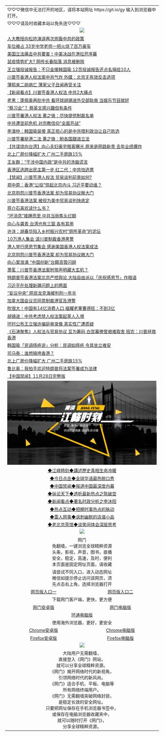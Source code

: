  <table>
<tr>
<td colspan="2" align=left>
♡♡♡微信中无法打开的地区，请将本站网址 https://git.io/gy 输入到浏览器中打开。 
 </td>
</tr>
 <tr>
 <td colspan="2" align=left>
♡♡♡请及时收藏本站以免失连♡♡♡
</td>
 </tr>
  <tr>
    <td colspan="2" align=center><img src="https://cdn.jsdelivr.net/gh/gyoupiodf/im1/%E7%BD%91%E9%97%A8%E6%96%B0%E9%97%BB1.jpg"></td>
 </tr>
 
<tr><td colspan="2" align="left"><a href="https://xball.casa/oo.aspx?name=c1100640&key=eqxowaguscvmxdgc&from=gy">人大教授向松祚演讲再次炮轰中共的政策</a></td></tr>
<tr><td colspan="2" align="left"><a href="https://xball.casa/oo.aspx?name=c1100684&key=eqxowaguscvmxdgc&from=gy">车位被占 33岁中学老师一把火烧了百万豪车</a></td></tr>
<tr><td colspan="2" align="left"><a href="https://xball.casa/oo.aspx?name=c1100682&key=eqxowaguscvmxdgc&from=gy">美国立法痛击中共要害！中美决战在港拉开序幕</a></td></tr>
<tr><td colspan="2" align="left"><a href="https://xball.casa/oo.aspx?name=c1100561&key=eqxowaguscvmxdgc&from=gy">鼠疫情势扩大? 网传长春陷落 消息被删除</a></td></tr>
<tr><td colspan="2" align="left"><a href="https://xball.casa/oo.aspx?name=c1100629&key=eqxowaguscvmxdgc&from=gy">王立强投诚报告：不只金援韩国瑜 12页投诚报告还点名捐给10人</a></td></tr>
<tr><td colspan="2" align="left"><a href="https://xball.casa/oo.aspx?name=c1100667&key=eqxowaguscvmxdgc&from=gy">川普签香港人权法案中共气炸 外媒：北京无有效反击选项</a></td></tr>
<tr><td colspan="2" align="left"><a href="https://xball.casa/oo.aspx?name=c1100622&key=eqxowaguscvmxdgc&from=gy">薄熙来二姐病亡 薄家父子丑闻再受关注</a></td></tr>
<tr><td colspan="2" align="left"><a href="https://xball.casa/oo.aspx?name=c1100574&key=eqxowaguscvmxdgc&from=gy">【新闻看点】川普签香港人权法 中共2大痛点</a></td></tr>
<tr><td colspan="2" align="left"><a href="https://xball.casa/oo.aspx?name=c1100580&key=eqxowaguscvmxdgc&from=gy">老黑：蓬佩奥再批中共 看环球胡锡进外交部耿爽 当娱乐节目就好</a></td></tr>
<tr><td colspan="2" align="left"><a href="https://xball.casa/oo.aspx?name=c1100608&key=eqxowaguscvmxdgc&from=gy">“蔡习会”？ 蔡英文感兴趣但有条件</a></td></tr>
<tr><td colspan="2" align="left"><a href="https://xball.casa/oo.aspx?name=c1100541&key=eqxowaguscvmxdgc&from=gy">川普签署港人权法 黄之锋：尽快提供制裁名单</a></td></tr>
<tr><td colspan="2" align="left"><a href="https://xball.casa/oo.aspx?name=c1100637&key=eqxowaguscvmxdgc&from=gy">中共遭空前危机 对宗教信仰“全面开战”</a></td></tr>
<tr><td colspan="2" align="left"><a href="https://xball.casa/oo.aspx?name=c1100694&key=eqxowaguscvmxdgc&from=gy">李濠仲：韩国瑜装傻 真正担心的是中共喂利政治让自己败选</a></td></tr>
<tr><td colspan="2" align="left"><a href="https://xball.casa/oo.aspx?name=c1100668&key=eqxowaguscvmxdgc&from=gy">川普签署挺港二法 黄之锋：盼各国跟进立法</a></td></tr>
<tr><td colspan="2" align="left"><a href="https://xball.casa/oo.aspx?name=c1100631&key=eqxowaguscvmxdgc&from=gy">【共谍烧向台湾】向心夫妇豪宅租客曝光 原来是网路新贵 去年业绩爆炸</a></td></tr>
<tr><td colspan="2" align="left"><a href="https://xball.casa/oo.aspx?name=c1100623&key=eqxowaguscvmxdgc&from=gy">北上广房价降幅扩大 广州二手房跌15%</a></td></tr>
<tr><td colspan="2" align="left"><a href="https://xball.casa/oo.aspx?name=c1100626&key=eqxowaguscvmxdgc&from=gy">王友群：“干涉中国内政”是中共的洗脑谎言</a></td></tr>
<tr><td colspan="2" align="left"><a href="https://xball.casa/oo.aspx?name=c1100540&key=eqxowaguscvmxdgc&from=gy">香港区选跨出民主第一步 红二代：中共怕选票</a></td></tr>
<tr><td colspan="2" align="left"><a href="https://xball.casa/oo.aspx?name=c1100603&key=eqxowaguscvmxdgc&from=gy">【禁闻】川普签港人权法 贸易谈判前景如何?</a></td></tr>
<tr><td colspan="2" align="left"><a href="https://xball.casa/oo.aspx?name=c1100722&key=eqxowaguscvmxdgc&from=gy">郑中原：香港“公投”惊起北京内斗 习近平要动谁？</a></td></tr>
<tr><td colspan="2" align="left"><a href="https://xball.casa/oo.aspx?name=c1100680&key=eqxowaguscvmxdgc&from=gy">北京抱怨川普签香港法案 却为贸易协议敞大门</a></td></tr>
<tr><td colspan="2" align="left"><a href="https://xball.casa/oo.aspx?name=c1100618&key=eqxowaguscvmxdgc&from=gy">川普签香港法案 被视为美中贸易谈判快底定</a></td></tr>
<tr><td colspan="2" align="left"><a href="https://xball.casa/oo.aspx?name=c1100683&key=eqxowaguscvmxdgc&from=gy">蒋介石喜欢读什么书？</a></td></tr>
<tr><td colspan="2" align="left"><a href="https://xball.casa/oo.aspx?name=c1100601&key=eqxowaguscvmxdgc&from=gy">“坏消息”接踵而至 中共当局焦头烂额</a></td></tr>
<tr><td colspan="2" align="left"><a href="https://xball.casa/oo.aspx?name=c1100630&key=eqxowaguscvmxdgc&from=gy">向心与龚青 台湾也有三窟 各有其用</a></td></tr>
<tr><td colspan="2" align="left"><a href="https://xball.casa/oo.aspx?name=c1100691&key=eqxowaguscvmxdgc&from=gy">许沣：胡春华陷入乡村振兴农村“厕所革命”的泥坛</a></td></tr>
<tr><td colspan="2" align="left"><a href="https://xball.casa/oo.aspx?name=c1100697&key=eqxowaguscvmxdgc&from=gy">10万港人集会 请川普制裁香港黑警</a></td></tr>
<tr><td colspan="2" align="left"><a href="https://xball.casa/oo.aspx?name=c1100616&key=eqxowaguscvmxdgc&from=gy">港人举行感恩节集会 感谢美国香港人权法案成法</a></td></tr>
<tr><td colspan="2" align="left"><a href="https://xball.casa/oo.aspx?name=c1100632&key=eqxowaguscvmxdgc&from=gy">北京抱怨川普签香港法案 却为贸易协议敞大门</a></td></tr>
<tr><td colspan="2" align="left"><a href="https://xball.casa/oo.aspx?name=c1100542&key=eqxowaguscvmxdgc&from=gy">向心案浪涌 “中国创新”台籍高管闪辞</a></td></tr>
<tr><td colspan="2" align="left"><a href="https://xball.casa/oo.aspx?name=c1100688&key=eqxowaguscvmxdgc&from=gy">萧茗：川普签香港法案附带声明藏大玄机？</a></td></tr>
<tr><td colspan="2" align="left"><a href="https://xball.casa/oo.aspx?name=c1100678&key=eqxowaguscvmxdgc&from=gy">特朗普签香港法案北京严控舆论 大陆自由派以「庆祝感恩节」作暗语</a></td></tr>
<tr><td colspan="2" align="left"><a href="https://xball.casa/oo.aspx?name=c1100594&key=eqxowaguscvmxdgc&from=gy">习近平在处理新疆问题上的两面</a></td></tr>
<tr><td colspan="2" align="left"><a href="https://xball.casa/oo.aspx?name=c1100607&key=eqxowaguscvmxdgc&from=gy">“妄议中央” 网民龙克海被判刑一年半</a></td></tr>
<tr><td colspan="2" align="left"><a href="https://xball.casa/oo.aspx?name=c1100674&key=eqxowaguscvmxdgc&from=gy">加拿大国会议员同意制裁港官及港警</a></td></tr>
<tr><td colspan="2" align="left"><a href="https://xball.casa/oo.aspx?name=c1100557&key=eqxowaguscvmxdgc&from=gy">吹很大！中国有14亿消费人口 福耀老董曹德旺：不到3亿</a></td></tr>
<tr><td colspan="2" align="left"><a href="https://xball.casa/oo.aspx?name=c1100711&key=eqxowaguscvmxdgc&from=gy">胡锡进：中共考虑禁人权法案起草人入境</a></td></tr>
<tr><td colspan="2" align="left"><a href="https://xball.casa/oo.aspx?name=c1100633&key=eqxowaguscvmxdgc&from=gy">环时公布王立强诈骗庭审录像 真实性广遭质疑</a></td></tr>
<tr><td colspan="2" align="left"><a href="https://xball.casa/oo.aspx?name=c1100638&key=eqxowaguscvmxdgc&from=gy">《石涛聚焦》人权法与贸易协议 互为筹码 白宫幕僚曾艰难取舍 班农：川普拯救香港</a></td></tr>
<tr><td colspan="2" align="left"><a href="https://xball.casa/oo.aspx?name=c1100666&key=eqxowaguscvmxdgc&from=gy">韩国瑜「民调痔疮说」分析：民调如痔疮 令其坐立难安</a></td></tr>
<tr><td colspan="2" align="left"><a href="https://xball.casa/oo.aspx?name=c1100602&key=eqxowaguscvmxdgc&from=gy">司马泰：谁想搞垮香港？</a></td></tr>
<tr><td colspan="2" align="left"><a href="https://xball.casa/oo.aspx?name=c1100681&key=eqxowaguscvmxdgc&from=gy">北上广房价降幅扩大 广州二手房跌15%</a></td></tr>
<tr><td colspan="2" align="left"><a href="https://xball.casa/oo.aspx?name=c1100693&key=eqxowaguscvmxdgc&from=gy">鲁比奥：我拍手欢迎特朗普将法案签署成为法律</a></td></tr>
<tr><td colspan="2" align="left"><a href="https://xball.casa/oo.aspx?name=c1100646&key=eqxowaguscvmxdgc&from=gy">【中国禁闻】11月28日完整版</a></td></tr>

 <tr>
   <td colspan="2" align=center><img src="https://github.com/gyoupiodf/im1/blob/master/jf-1.jpg"></td>
  </tr>
   <tr>
   <td colspan="2" align=center> 
<a href="https://xball.casa/oo.aspx?name=c922850&key=eqxowaguscvmxdgc&from=gy&tag=9877">◆江峰時刻◆講述歷史真相生命冷暖</a><br/>
    </td>
  </tr>
   <tr>
   <td colspan="2" align=center> 
<a href="https://xball.casa/oo.aspx?name=c816850&key=eqxowaguscvmxdgc&from=gy&tag=9877">◆今日点击◆全球华语最热脱口秀</a><br/>
    </td>
  </tr>
  <tr>
  <td colspan="2" align=center>
<a href="https://xball.casa/oo.aspx?name=c816860&key=eqxowaguscvmxdgc&from=gy&tag=99733110">◆中国禁闻◆报道中国最深度内幕</a><br/>
   </tr>
  <tr>
     <td colspan="2" align=center>
<a href="https://xball.casa/oo.aspx?name=c816855&key=eqxowaguscvmxdgc&from=gy&tag=997110">◆纵论天下◆透析最新热点之陈破空</a><br/>
   </tr>
   <tr>
      <td colspan="2" align=center>
<a href="https://xball.casa/oo.aspx?name=c838308&key=eqxowaguscvmxdgc&from=gy&tag=9973110">◆新闻看点◆著名时政分析之李沐阳</a><br/>
   </tr>
   <tr>
     <td colspan="2" align=center>
<a href="https://xball.casa/oo.aspx?name=c816852&key=eqxowaguscvmxdgc&from=gy&tag=9733110">◆热点互动◆把握时事热点的脉动</a><br/>
   </tr>
   <tr>
      <td colspan="2" align=center>
<a href="https://xball.casa/oo.aspx?name=c816694&key=eqxowaguscvmxdgc&from=gy&tag=93310">◆雷人网事◆讽刺幽默的诙谐小品</a><br/>
   </tr>
   <tr>
    <td colspan="2" align=center>
<a href="https://xball.casa/oo.aspx?name=c816650&key=eqxowaguscvmxdgc&from=gy&tag=9973110">◆老北京茶馆◆谈笑间体会深层思考</a><br/>
   </tr>
 <tr>
    <td colspan="2" align="center"><img src="https://gitlab.com/ogate2/up/raw/master/_/oGate65.jpg"/></td>
  </tr>
  <tr>
    <td colspan="2" align="center">网门<br/>免翻墙，一键浏览全球精粹资源<br/>头条，影视，声音，图书，直播<br/>安全，稳定，高速，及时，便利<br/>本页面是固定网址页面，请收藏</td>
  <tr>
  <tr>
    <td colspan="2" align="center">请尝试不同入口，进入动态网址<br/>微信如提示停止访问该网页，须<br/>先点击右上角，选择浏览器打开</td>
  <tr>
  <tr>
    <td align="center"><a href="https://xblue.casa/oo.aspx?key=sgbqkopuejmcoyak&from=gy">网页版入口一</a></td>
    <td align="center"><a href="https://xblue.casa/oo.aspx?key=sgbqkopuejmcoyak&from=gy">网页版入口二</a></td>
  </tr>
  <tr>
    <td colspan="2" align="center">下载网门客户端，更快，更方便</td>
  <tr>
  <tr>
    <td align="center"><a href="https://gitlab.com/ogate2/up/raw/master/_/oGatea.apk">网门安卓版</a></td>
    <td align="center"><a href="https://gitlab.com/ogate2/up/raw/master/_/oGate.zip">网门电脑版</a></td>
  </tr>
  <tr>
    <td colspan="2" align="center"><a href="https://gitlab.com/ogate2/up/raw/master/_/oPipe.zip">环通电脑版</a></td>
  </tr>
  <tr>
    <td colspan="2" align="center">使用海外浏览器，更好，更安全</td>
  <tr>
  <tr>
    <td align="center"><a href="https://gitlab.com/ogate2/up/raw/master/_/Chrome.apk">Chrome安卓版</a></td>
    <td align="center"><a href="https://gitlab.com/ogate2/up/raw/master/_/Chrome.zip">Chrome电脑版</a></td>
  </tr>
  <tr>
    <td align="center"><a href="https://gitlab.com/ogate2/up/raw/master/_/Firefox.apk">Firefox安卓版</a></td>
    <td align="center"><a href="https://gitlab.com/ogate2/up/raw/master/_/Firefox.zip">Firefox电脑版</a></td>
  </tr>
  <tr>
    <td colspan="2" align="center"><img src="https://gitlab.com/ogate2/up/raw/master/_/oGate640.jpg"/></td>
  </tr>
  <tr>
    <td colspan="2" align="center">
大陆用户无需翻墙，<br/>
直接登入《网门》网站，<br/>就可以分享全球精粹资源。<br/>
《网门》揭开网络时代的新视角，<br/>引领网络时代的新风尚。<br/>
《网门》适合手机、平板、电脑等<br/>所有网络终端用户。<br/>
《网门》无需翻墙突破网络封锁，<br/>是稳定长效的安全网址。<br/>
只要把网址保存在手机浏览器书签中，<br/>或保存在电脑浏览器收藏夹中，<br/>
就可以随时打开《网门》，<br/>
分享全球精粹资源。</td>
  </tr>
</table>


